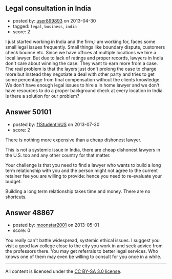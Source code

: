 ## Legal consultation in India

- posted by: [user899893](https://stackexchange.com/users/-1/16977-user899893) on 2013-04-30
- tagged: `legal`, `business`, `india`
- score: 2

I just started working in India and the firm,I am working for, faces some small legal issues frequently. Small things like boundary dispute, customers check bounce etc. Since we have offices at multiple locations we hire a local lawyer. But due to lack of ratings and proper records, lawyers in India don't care about winning the case. They want to earn more from a case. The real problem is that the layers just don't prolong the case to charge more but instead they negotiate a deal with other party and tries to get some percentage from final compensation without the clients knowledge. We don't have enough legal issues to hire a in home lawyer and we don't have resources to do a proper background check at every location in India. Is there a solution for our problem?   


## Answer 50101

- posted by: [f1StudentInUS](https://stackexchange.com/users/-1/21257-f1studentinus) on 2013-07-30
- score: 2

There is nothing more expensive than a cheap dishonest lawyer.

This is not a systemic issue in India, there are cheap dishonest lawyers in the U.S. too and any other country for that matter.

Your challenge is that you need to find a lawyer who wants to build a long term relationship with you and the person might not agree to the current retainer fee you are willing to provide: hence you need to re-evaluate your budget.

Building a long term relationship takes time and money. There are no shortcuts.


## Answer 48867

- posted by: [moonstar2001](https://stackexchange.com/users/-1/22342-moonstar2001) on 2013-05-01
- score: 0

You really can't battle widespread, systemic ethical issues. I suggest you visit a good law college close to the city you work in and seek advice from the professors there. You may get referrals to better legal services. Who knows one of them may even be willing to consult for you once in a while. 



---

All content is licensed under the [CC BY-SA 3.0 license](https://creativecommons.org/licenses/by-sa/3.0/).
